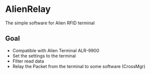 # AlienRelay
The simple software for Alien RFID terminal

## Goal
* Compatible with Alien Terminal ALR-9900
* Set the settings to the terminal
* FIlter read data
* Relay the Packet from the terminal to some software (CrossMgr)
